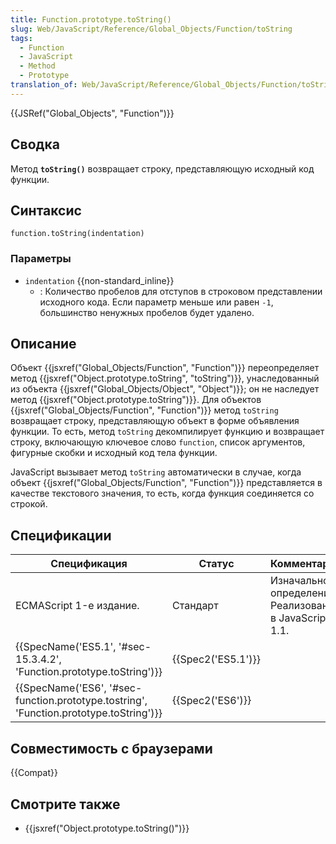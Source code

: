 ```yaml
---
title: Function.prototype.toString()
slug: Web/JavaScript/Reference/Global_Objects/Function/toString
tags:
  - Function
  - JavaScript
  - Method
  - Prototype
translation_of: Web/JavaScript/Reference/Global_Objects/Function/toString
---
```


{{JSRef("Global_Objects", "Function")}}

## Сводка

Метод **`toString()`** возвращает строку, представляющую исходный код функции.

## Синтаксис

```
function.toString(indentation)
```

### Параметры

- `indentation` {{non-standard_inline}}
  - : Количество пробелов для отступов в строковом представлении исходного кода. Если параметр меньше или равен `-1`, большинство ненужных пробелов будет удалено.

## Описание

Объект {{jsxref("Global_Objects/Function", "Function")}} переопределяет метод {{jsxref("Object.prototype.toString", "toString")}}, унаследованный из объекта {{jsxref("Global_Objects/Object", "Object")}}; он не наследует метод {{jsxref("Object.prototype.toString")}}. Для объектов {{jsxref("Global_Objects/Function", "Function")}} метод `toString` возвращает строку, представляющую объект в форме объявления функции. То есть, метод `toString` декомпилирует функцию и возвращает строку, включающую ключевое слово `function`, список аргументов, фигурные скобки и исходный код тела функции.

JavaScript вызывает метод `toString` автоматически в случае, когда объект {{jsxref("Global_Objects/Function", "Function")}} представляется в качестве текстового значения, то есть, когда функция соединяется со строкой.

## Спецификации

| Спецификация                                                                           | Статус             | Комментарии                                            |
| -------------------------------------------------------------------------------------- | ------------------ | ------------------------------------------------------ |
| ECMAScript 1-е издание.                                                                | Стандарт           | Изначальное определение. Реализована в JavaScript 1.1. |
| {{SpecName('ES5.1', '#sec-15.3.4.2', 'Function.prototype.toString')}}                  | {{Spec2('ES5.1')}} |                                                        |
| {{SpecName('ES6', '#sec-function.prototype.tostring', 'Function.prototype.toString')}} | {{Spec2('ES6')}}   |                                                        |

## Совместимость с браузерами

{{Compat}}

## Смотрите также

- {{jsxref("Object.prototype.toString()")}}
